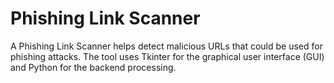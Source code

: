 # Phishing Link Scanner
A Phishing Link Scanner helps detect malicious URLs that could be used for phishing attacks. The tool uses Tkinter for the graphical user interface (GUI) and Python for the backend processing.
